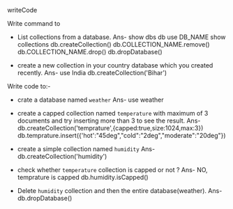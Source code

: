 writeCode

Write command to

- List collections from a database.
    Ans- show dbs
            db
            use DB_NAME
            show collections
            db.createCollection()
            db.COLLECTION_NAME.remove()
            db.COLLECTION_NAME.drop()
            db.dropDatabase()
  
- create a new collection in your country database which you created recently.
    Ans- use India
        db.createCollection('Bihar')

Write code to:-

- crate a database named `weather`
Ans- use weather
- create a capped collection named `temperature` with maximum of 3 documents and try inserting more than 3 to see the result.
Ans- db.createCollection('temprature',{capped:true,size:1024,max:3})
    db.temprature.insert({'hot':"45deg","cold":"2deg","moderate":"20deg"})

- create a simple collection named `humidity`
Ans-db.createCollection('humidity')
- check whether `temperature` collection is capped or not ?
Ans- NO, temprature is capped
    db.humidity.isCapped()
- Delete `humidity` collection and then the entire database(weather).
Ans-db.dropDatabase()